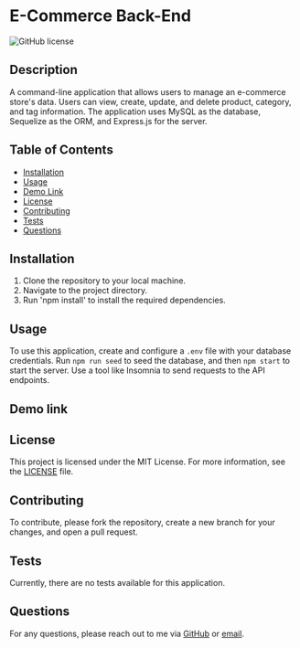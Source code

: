 # E-Commerce Back-End
![GitHub license](https://img.shields.io/badge/license-MIT-blue.svg)

## Description

A command-line application that allows users to manage an e-commerce store's data. Users can view, create, update, and delete product, category, and tag information. The application uses MySQL as the database, Sequelize as the ORM, and Express.js for the server.

## Table of Contents

- [Installation](#installation)
- [Usage](#usage)
- [Demo Link](#demo-link)
- [License](#license)
- [Contributing](#contributing)
- [Tests](#tests)
- [Questions](#questions)

## Installation

1. Clone the repository to your local machine.
2. Navigate to the project directory.
3. Run 'npm install' to install the required dependencies.

## Usage

To use this application, create and configure a `.env` file with your database credentials. Run `npm run seed` to seed the database, and then `npm start` to start the server. Use a tool like Insomnia to send requests to the API endpoints.

## Demo link


## License

This project is licensed under the MIT License. For more information, see the [LICENSE](https://opensource.org/licenses/MIT) file.

## Contributing

To contribute, please fork the repository, create a new branch for your changes, and open a pull request.

## Tests

Currently, there are no tests available for this application.

## Questions

For any questions, please reach out to me via [GitHub](https://github.com/JoelCupeles) or [email](mailto:myemail@gmail.com).